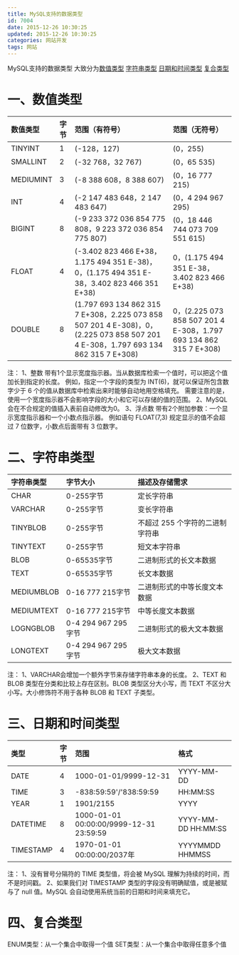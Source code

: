 ```yaml
---
title: MySQL支持的数据类型
id: 7004
date: 2015-12-26 10:30:25
updated: 2015-12-26 10:30:25
categories: 网站开发
tags: 网站
---
```


MySQL支持的数据类型 大致分为[数值类型](#1) [字符串类型](#2) [日期和时间类型](#3) [复合类型](#4)
<!--more-->

<a name="1"></a>
# 一、数值类型

数值类型  |字节 |范围（有符号）	|范围（无符号）
:---------|:----|:--------------|:------------
TINYINT	  |1    |(-128，127)	|(0，255)
SMALLINT  |2    |(-32 768，32 767)	|(0，65 535)
MEDIUMINT |3    |(-8 388 608，8 388 607)	|(0，16 777 215)
INT       |4    |(-2 147 483 648，2 147 483 647)	|(0，4 294 967 295)
BIGINT    |8	|(-9 233 372 036 854 775 808，9 223 372 036 854 775 807)	|(0，18 446 744 073 709 551 615)
FLOAT     |4	|(-3.402 823 466 E+38，1.175 494 351 E-38)，0，(1.175 494 351 E-38，3.402 823 466 351 E+38)	 |0，(1.175 494 351 E-38，3.402 823 466 E+38)
DOUBLE    |8	|(1.797 693 134 862 315 7 E+308，2.225 073 858 507 201 4 E-308)，0，(2.225 073 858 507 201 4 E-308，1.797 693 134 862 315 7 E+308)	 |0，(2.225 073 858 507 201 4 E-308，1.797 693 134 862 315 7 E+308)

注：
1、整数 带有1个显示宽度指示器。当从数据库检索一个值时，可以把这个值加长到指定的长度。
例如，指定一个字段的类型为 INT(6)，就可以保证所包含数字少于 6 个的值从数据库中检索出来时能够自动地用空格填充。
需要注意的是，使用一个宽度指示器不会影响字段的大小和它可以存储的值的范围。
2、MySQL 会在不合规定的值插入表前自动修改为0。
3、浮点数 带有2个附加参数：一个显示宽度指示器和一个小数点指示器。
例如语句 FLOAT(7,3) 规定显示的值不会超过 7 位数字，小数点后面带有 3 位数字。

<a name="2"></a>
# 二、字符串类型

字符串类型	|字节大小	|描述及存储需求
:-----------|:----------|:-------------
CHAR		|0-255字节	|定长字符串
VARCHAR		|0-255字节	|变长字符串
TINYBLOB	|0-255字节	|不超过 255 个字符的二进制字符串
TINYTEXT	|0-255字节	|短文本字符串
BLOB	|0-65535字节	|二进制形式的长文本数据
TEXT	|0-65535字节	|长文本数据
MEDIUMBLOB	|0-16 777 215字节	|二进制形式的中等长度文本数据
MEDIUMTEXT	|0-16 777 215字节	|中等长度文本数据
LOGNGBLOB	|0-4 294 967 295字节	|二进制形式的极大文本数据
LONGTEXT	|0-4 294 967 295字节	|极大文本数据

注：
1、VARCHAR会增加一个额外字节来存储字符串本身的长度。
2、TEXT 和 BLOB 类型在分类和比较上存在区别。BLOB 类型区分大小写，而 TEXT 不区分大小写。大小修饰符不用于各种 BLOB 和 TEXT 子类型。

<a name="3"></a>
# 三、日期和时间类型

类型	|字节	|范围	|格式
:-------|:------|:------|:----
DATE	|4	|1000-01-01/9999-12-31	|YYYY-MM-DD
TIME	|3	|-838:59:59'/'838:59:59	|HH:MM:SS
YEAR	|1	|1901/2155	|YYYY
DATETIME	|8	|1000-01-01 00:00:00/9999-12-31 23:59:59	|YYYY-MM-DD HH:MM:SS
TIMESTAMP	|4	|1970-01-01 00:00:00/2037年	|YYYYMMDD HHMMSS

注：
1、没有冒号分隔符的 TIME 类型值，将会被 MySQL 理解为持续的时间，而不是时间戳。
2、如果我们对 TIMESTAMP 类型的字段没有明确赋值，或是被赋与了 null 值。MySQL 会自动使用系统当前的日期和时间来填充它。

<a name="4"></a>
# 四、复合类型
ENUM类型：从一个集合中取得一个值
SET类型：从一个集合中取得任意多个值
